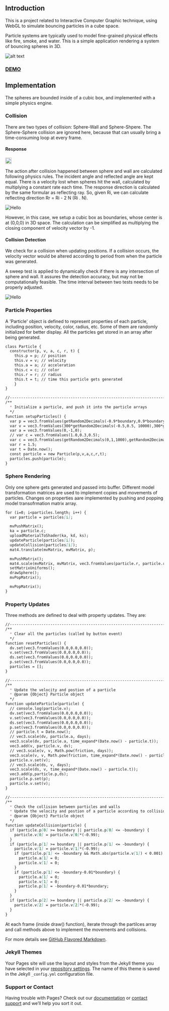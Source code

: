 ## Introduction

This is a project related to Interactive Computer Graphic technique, using WebGL to simulate bouncing particles in a cube space. 

Particle systems are typically used to model fine-grained physical effects like fire, smoke, and water. This is a simple application rendering a system of bouncing spheres in 3D.

![alt text][logo]

[logo]: images/screen_shot.png "Screenshot of Particle-System"

### [DEMO](Spheres.html)

## Implementation

The spheres are bounded inside of a cubic box, and implemented with a simple physics engine. 

### Collision

There are two types of collision: Sphere-Wall and Sphere-Shpere. The Sphere-Sphere collision are ignored here, because that can usually bring a time-consuming loop at every frame. 

#### Response

<img src="images/sphere-ball-collision.jpg" alt="Drawing" style="width: 20px;"/>

The action after collision happened between sphere and wall are calculated following physics rules. The incident angle and reflected angle are kept equal. There is a velocity lost when spheres hit the wall, calculated by multiplying a constant rate each time. The response direction is calculated by the same formular as reflecting ray. So, given Ri, we can calculate reflecting direction Rr = Ri - 2 N (Ri . N). 

![Hello](images/reflection-ray.png "from Internet")

However, in this case, we setup a cubic box as boundaries, whose center is at (0,0,0) in 3D space. The calculation can be simplified as multiplying the closing component of velocity vector by -1. 

#### Collision Detection

We check for a collision when updating positions. If a collision occurs, the velocity vector would be altered according to period from when the particle was generated. 

A sweep test is applied to dynamically check if there is any intersection of sphere and wall. It assures the detection accuracy, but may not be computationally feasible. The time interval between two tests needs to be properly adjusted. 

![Hello](images/sweep-geometry.png "from Internet")

### Particle Properties

A 'Particle' object is defined to represent properties of each particle, including position, velocity, color, radius, etc. Some of them are randomly initialized for better display. All the particles get stored in an array after being generated. 

```markdown
class Particle {
  constructor(p, v, a, c, r, t) {
    this.p = p; // position
    this.v = v; // velocity
    this.a = a; // acceleration
    this.c = c; // color
    this.r = r; // radius
    this.t = t; // time this particle gets generated
    }
}
```

```markdown
//-------------------------------------------------------------------------
/**
  * Initialize a particle, and push it into the particle arrays
  */
function setupParticles() {
  var p = vec3.fromValues(getRandom2Decimals(-0.9*boundary,0.9*boundary,10000),getRandom2Decimals(-0.9*boundary,0.9*boundary,10000),getRandom2Decimals(-0.9*boundary,0.9*boundary,10000));
  var v = vec3.fromValues(300*getRandom2Decimals(-0.5,0.5, 10000),300*getRandom2Decimals(-0.5,1,10000),300*getRandom2Decimals(0.0,0.5,10000)); 
  var a = vec3.fromValues(0,-1,0); 
  // var c = vec3.fromValues(1.0,0.3,0.5); 
  var c = vec3.fromValues(getRandom2Decimals(0,1,1000),getRandom2Decimals(0,1,1000),getRandom2Decimals(0,1,1000)); 
  var r = 1.5; 
  var t = Date.now(); 
  const particle = new Particle(p,v,a,c,r,t); 
  particles.push(particle); 
}
```

### Sphere Rendering

Only one sphere gets generated and passed into buffer. Different model transformation matrices are used to implement copies and movements of particles. Changes on properties aare implemented by pushing and popping model transofrmation matrix array. 

```markdown
for (i=0; i<particles.length; i++) {
  var particle = particles[i]; 

  mvPushMatrix(); 
  ka = particle.c; 
  uploadMaterialToShader(ka, kd, ks); 
  updateParticle(particles[i]); 
  updateCollision(particles[i]); 
  mat4.translate(mvMatrix, mvMatrix, p); 

  mvPushMatrix(); 
  mat4.scale(mvMatrix, mvMatrix, vec3.fromValues(particle.r, particle.r, particle.r)); 
  setMatrixUniforms(); 
  drawSphere(); 
  mvPopMatrix();

  mvPopMatrix();
}
```

### Property Updates

Three methods are defined to deal with property updates. They are: 

```markdown
//-------------------------------------------------------------------------
/**
  * Clear all the particles (called by button event)
  */
function resetParticles() {
  dv.set(vec3.fromValues(0.0,0.0,0.0)); 
  v.set(vec3.fromValues(0.0,0.0,0.0)); 
  ds.set(vec3.fromValues(0.0,0.0,0.0)); 
  p.set(vec3.fromValues(0.0,0.0,0.0)); 
  particles = []; 
}
```

```markdown
//-------------------------------------------------------------------------
/**
  * Update the velocity and postion of a particle
  * @param {Object} Particle object
  */
function updateParticle(particle) {
  // console.log(particle.v); 
  dv.set(vec3.fromValues(0.0,0.0,0.0)); 
  v.set(vec3.fromValues(0.0,0.0,0.0)); 
  ds.set(vec3.fromValues(0.0,0.0,0.0)); 
  p.set(vec3.fromValues(0.0,0.0,0.0)); 
  // particle.t = Date.now(); 
  // vec3.scale(dv, particle.a, days); 
  vec3.scale(dv, particle.a, time_expand*(Date.now() - particle.t)); 
  vec3.add(v, particle.v, dv); 
  // vec3.scale(v, v, Math.pow(friction, days));
  vec3.scale(v, v, Math.pow(friction, time_expand*(Date.now() - particle.t)));
  particle.v.set(v); 
  // vec3.scale(ds, v, days);
  vec3.scale(ds, v, time_expand*(Date.now() - particle.t)); 
  vec3.add(p,particle.p,ds); 
  particle.p.set(p); 
  particle.v.set(v); 
}
```

```markdown
//-------------------------------------------------------------------------
/**
  * Check the collision between particles and walls
  * Update the velocity and postion of a particle according to collision physics
  * @param {Object} Particle object
  */
function updateCollision(particle) {
  if (particle.p[0] >= boundary || particle.p[0] <= -boundary) {
    particle.v[0] = particle.v[0]*(-0.99);
  } 
  if (particle.p[1] >= boundary || particle.p[1] <= -boundary) {
    particle.v[1] = particle.v[1]*(-0.99);
    if (particle.p[1] <= -boundary && Math.abs(particle.v[1]) < 0.001) {
      particle.a[1] = 0; 
      particle.v[1] = 0; 
    }
    if (particle.p[1] <= -boundary-0.01*boundary) {
      particle.a[1] = 0; 
      particle.v[1] = 0; 
      particle.p[1] = -boundary-0.01*boundary; 
    }
  } 
  if (particle.p[2] >= boundary || particle.p[2] <= -boundary) {
    particle.v[2] = particle.v[2]*(-0.99);
  } 
}
```

At each frame (inside draw() function), iterate through the partilces array and call methods above to implement the movements and collisions. 

For more details see [GitHub Flavored Markdown](https://guides.github.com/features/mastering-markdown/).

### Jekyll Themes

Your Pages site will use the layout and styles from the Jekyll theme you have selected in your [repository settings](https://github.com/JustinLiu412/Particle-System/settings). The name of this theme is saved in the Jekyll `_config.yml` configuration file.

### Support or Contact

Having trouble with Pages? Check out our [documentation](https://help.github.com/categories/github-pages-basics/) or [contact support](https://github.com/contact) and we’ll help you sort it out.
